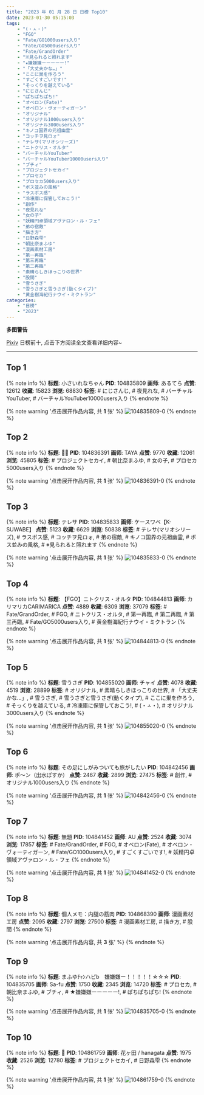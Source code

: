 ```yaml
---
title: "2023 年 01 月 28 日 日榜 Top10"
date: 2023-01-30 05:15:03
tags:
    - "(・ㅅ・)"
    - "FGO"
    - "Fate/GO1000users入り"
    - "Fate/GO5000users入り"
    - "Fate/GrandOrder"
    - "※見られると照れます"
    - "★嫌嫌嫌ーーーーー!"
    - "「大丈夫かな…」"
    - "ここに巣を作ろう"
    - "すごくすごいです!"
    - "そっくりを越えている"
    - "にじさんじ"
    - "ぱちぱちぱち!"
    - "オベロン(Fate)"
    - "オベロン・ヴォーティガーン"
    - "オリジナル"
    - "オリジナル1000users入り"
    - "オリジナル3000users入り"
    - "キノコ国界の元祖幽霊"
    - "コッチヲ見ロォ"
    - "テレサ(マリオシリーズ)"
    - "ニトクリス・オルタ"
    - "バーチャルYouTuber"
    - "バーチャルYouTuber10000users入り"
    - "ブチィ"
    - "プロジェクトセカイ"
    - "プロセカ"
    - "プロセカ5000users入り"
    - "ボス並みの風格"
    - "ラスボス感"
    - "冷凍庫に保管しておこう!"
    - "創作"
    - "夜見れな"
    - "女の子"
    - "妖精円卓領域アヴァロン・ル・フェ"
    - "弟の宿敵"
    - "描き方"
    - "日野森雫"
    - "朝比奈まふゆ"
    - "漫画素材工房"
    - "第一再臨"
    - "第三再臨"
    - "第二再臨"
    - "素晴らしきほっこりの世界"
    - "股間"
    - "雪うさぎ"
    - "雪うさぎと雪うさぎ(動くタイプ)"
    - "黄金樹海紀行ナウイ・ミクトラン"
categories:
    - "日榜"
    - "2023"
---
```


<i class="fa fa-triangle-exclamation"></i>**多图警告**<i class="fa fa-triangle-exclamation"></i>

[Pixiv](https://www.pixiv.net/) 日榜前十, 点击下方阅读全文查看详细内容~

<!-- more -->

---

## Top 1

{% note info %}
**标题**: 小さいれなちゃん
**PID**: 104835809 **画师**: あるてら
**点赞**: 12612 **收藏**: 15823 **浏览**: 68830
**标签**: # にじさんじ, # 夜見れな, # バーチャルYouTuber, # バーチャルYouTuber10000users入り
{% endnote %}

{% note warning '点击展开作品内容, 共 **1** 张' %}
![104835809-0](https://i.pixiv.re/img-original/img/2023/01/27/00/00/27/104835809_p0.png)
{% endnote %}

## Top 2

{% note info %}
**标题**: 💜🖤
**PID**: 104836391 **画师**: TAYA
**点赞**: 9770 **收藏**: 12061 **浏览**: 45805
**标签**: # プロジェクトセカイ, # 朝比奈まふゆ, # 女の子, # プロセカ5000users入り
{% endnote %}

{% note warning '点击展开作品内容, 共 **1** 张' %}
![104836391-0](https://i.pixiv.re/img-original/img/2023/01/27/00/10/38/104836391_p0.jpg)
{% endnote %}

## Top 3

{% note info %}
**标题**: テレサ
**PID**: 104835833 **画师**: ケースワベ【K-SUWABE】
**点赞**: 5123 **收藏**: 6629 **浏览**: 50838
**标签**: # テレサ(マリオシリーズ), # ラスボス感, # コッチヲ見ロォ, # 弟の宿敵, # キノコ国界の元祖幽霊, # ボス並みの風格, # ※見られると照れます
{% endnote %}

{% note warning '点击展开作品内容, 共 **1** 张' %}
![104835833-0](https://i.pixiv.re/img-original/img/2023/01/27/00/00/35/104835833_p0.jpg)
{% endnote %}

## Top 4

{% note info %}
**标题**: 【FGO】ニトクリス・オルタ
**PID**: 104844813 **画师**: カリマリカCARIMARICA
**点赞**: 4889 **收藏**: 6309 **浏览**: 37079
**标签**: # Fate/GrandOrder, # FGO, # ニトクリス・オルタ, # 第一再臨, # 第二再臨, # 第三再臨, # Fate/GO5000users入り, # 黄金樹海紀行ナウイ・ミクトラン
{% endnote %}

{% note warning '点击展开作品内容, 共 **1** 张' %}
![104844813-0](https://i.pixiv.re/img-original/img/2023/01/27/11/11/09/104844813_p0.png)
{% endnote %}

## Top 5

{% note info %}
**标题**: 雪うさぎ
**PID**: 104855020 **画师**: チャイ
**点赞**: 4078 **收藏**: 4519 **浏览**: 28899
**标签**: # オリジナル, # 素晴らしきほっこりの世界, # 「大丈夫かな…」, # 雪うさぎ, # 雪うさぎと雪うさぎ(動くタイプ), # ここに巣を作ろう, # そっくりを越えている, # 冷凍庫に保管しておこう!, # (・ㅅ・), # オリジナル3000users入り
{% endnote %}

{% note warning '点击展开作品内容, 共 **1** 张' %}
![104855020-0](https://i.pixiv.re/img-original/img/2023/01/27/20/30/01/104855020_p0.png)
{% endnote %}

## Top 6

{% note info %}
**标题**: その足にしがみついても旅がしたい
**PID**: 104842456 **画师**: ポ～ン（出水ぽすか）
**点赞**: 2467 **收藏**: 2899 **浏览**: 27475
**标签**: # 創作, # オリジナル1000users入り
{% endnote %}

{% note warning '点击展开作品内容, 共 **1** 张' %}
![104842456-0](https://i.pixiv.re/img-original/img/2023/01/27/07/30/01/104842456_p0.jpg)
{% endnote %}

## Top 7

{% note info %}
**标题**: 無題
**PID**: 104841452 **画师**: AU
**点赞**: 2524 **收藏**: 3074 **浏览**: 17857
**标签**: # Fate/GrandOrder, # FGO, # オベロン(Fate), # オベロン・ヴォーティガーン, # Fate/GO1000users入り, # すごくすごいです!, # 妖精円卓領域アヴァロン・ル・フェ
{% endnote %}

{% note warning '点击展开作品内容, 共 **1** 张' %}
![104841452-0](https://i.pixiv.re/img-original/img/2023/01/27/17/56/23/104841452_p0.png)
{% endnote %}

## Top 8

{% note info %}
**标题**: 個人メモ：内腿の筋肉
**PID**: 104868390 **画师**: 漫画素材工房
**点赞**: 2095 **收藏**: 2797 **浏览**: 27500
**标签**: # 漫画素材工房, # 描き方, # 股間
{% endnote %}

{% note warning '点击展开作品内容, 共 **3** 张' %}
{% endnote %}

## Top 9

{% note info %}
**标题**: まふゆﾁｬﾝハピb　嫌嫌嫌ー！！！！！☆☆☆
**PID**: 104835705 **画师**: Sa-fu
**点赞**: 1750 **收藏**: 2345 **浏览**: 14720
**标签**: # プロセカ, # 朝比奈まふゆ, # ブチィ, # ★嫌嫌嫌ーーーーー!, # ぱちぱちぱち!
{% endnote %}

{% note warning '点击展开作品内容, 共 **1** 张' %}
![104835705-0](https://i.pixiv.re/img-original/img/2023/01/27/00/00/05/104835705_p0.jpg)
{% endnote %}

## Top 10

{% note info %}
**标题**: 🍜
**PID**: 104861759 **画师**: 花ヶ田 / hanagata
**点赞**: 1975 **收藏**: 2526 **浏览**: 12780
**标签**: # プロジェクトセカイ, # 日野森雫
{% endnote %}

{% note warning '点击展开作品内容, 共 **1** 张' %}
![104861759-0](https://i.pixiv.re/img-original/img/2023/01/28/00/01/18/104861759_p0.png)
{% endnote %}
